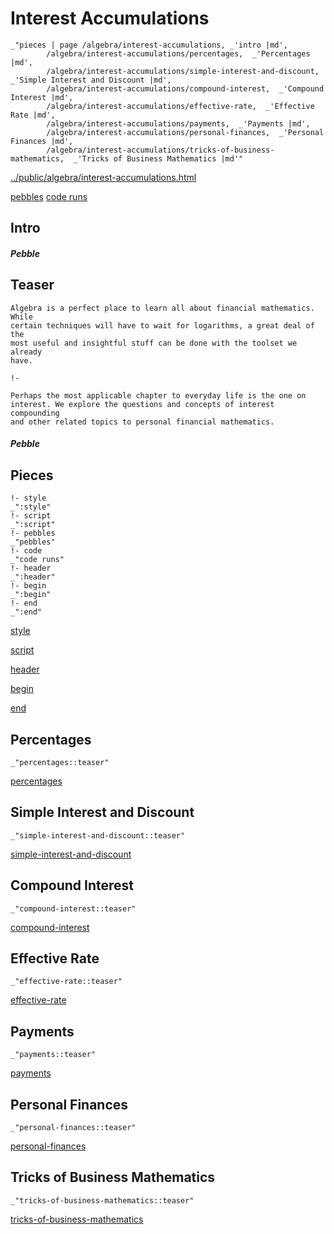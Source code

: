 # Interest Accumulations

    _"pieces | page /algebra/interest-accumulations, _'intro |md',
            /algebra/interest-accumulations/percentages,  _'Percentages |md',
            /algebra/interest-accumulations/simple-interest-and-discount,  _'Simple Interest and Discount |md',
            /algebra/interest-accumulations/compound-interest,  _'Compound Interest |md',
            /algebra/interest-accumulations/effective-rate,  _'Effective Rate |md',
            /algebra/interest-accumulations/payments,  _'Payments |md',
            /algebra/interest-accumulations/personal-finances,  _'Personal Finances |md',
            /algebra/interest-accumulations/tricks-of-business-mathematics,  _'Tricks of Business Mathematics |md'"

[../public/algebra/interest-accumulations.html](# "save:")

[pebbles](#pebble "h5: | .join \n")
[code runs](#code "h5: | .join \n")

## Intro

##### Pebble

## Teaser

    Algebra is a perfect place to learn all about financial mathematics. While
    certain techniques will have to wait for logarithms, a great deal of the
    most useful and insightful stuff can be done with the toolset we already
    have. 

    !-

    Perhaps the most applicable chapter to everyday life is the one on
    interest. We explore the questions and concepts of interest compounding
    and other related topics to personal financial mathematics. 
    


##### Pebble

## Pieces

    !- style
    _":style"
    !- script
    _":script"
    !- pebbles
    _"pebbles"
    !- code
    _"code runs"
    !- header
    _":header"
    !- begin
    _":begin"
    !- end
    _":end"



[style]() 

[script]()

[header]()

[begin]()

[end]()

## Percentages

    _"percentages::teaser"


[percentages](pages/algebra_interest-accumulations_percentages.md "load:")

## Simple Interest and Discount

    _"simple-interest-and-discount::teaser"


[simple-interest-and-discount](pages/algebra_interest-accumulations_simple-interest-and-discount.md "load:")

## Compound Interest

    _"compound-interest::teaser"


[compound-interest](pages/algebra_interest-accumulations_compound-interest.md "load:")

## Effective Rate

    _"effective-rate::teaser"


[effective-rate](pages/algebra_interest-accumulations_effective-rate.md "load:")

## Payments

    _"payments::teaser"


[payments](pages/algebra_interest-accumulations_payments.md "load:")

## Personal Finances

    _"personal-finances::teaser"


[personal-finances](pages/algebra_interest-accumulations_personal-finances.md "load:")

## Tricks of Business Mathematics

    _"tricks-of-business-mathematics::teaser"


[tricks-of-business-mathematics](pages/algebra_interest-accumulations_tricks-of-business-mathematics.md "load:")
